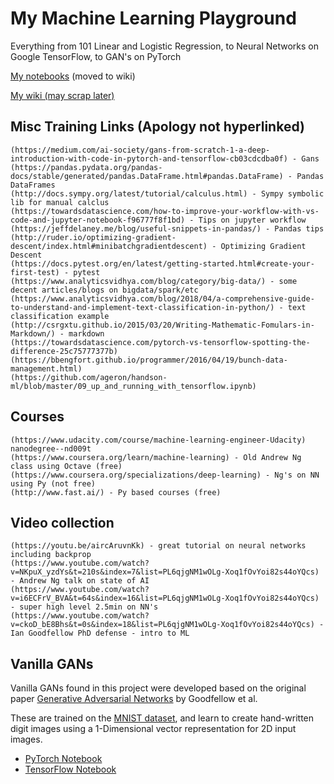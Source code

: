 #  My Machine Learning Playground
Everything from 101 Linear and Logistic Regression, to Neural Networks on Google TensorFlow, to GAN's on PyTorch

[My notebooks](https://github.com/dougfoo/machineLearning/blob/master/notebooks/Intro.ipynb) (moved to wiki)

[My wiki (may scrap later)](https://github.com/dougfoo/machineLearning/wiki)


## Misc Training Links (Apology not hyperlinked)
    (https://medium.com/ai-society/gans-from-scratch-1-a-deep-introduction-with-code-in-pytorch-and-tensorflow-cb03cdcdba0f) - Gans
    (https://pandas.pydata.org/pandas-docs/stable/generated/pandas.DataFrame.html#pandas.DataFrame) - Pandas DataFrames
    (http://docs.sympy.org/latest/tutorial/calculus.html) - Sympy symbolic lib for manual calclus
    (https://towardsdatascience.com/how-to-improve-your-workflow-with-vs-code-and-jupyter-notebook-f96777f8f1bd) - Tips on jupyter workflow
    (https://jeffdelaney.me/blog/useful-snippets-in-pandas/) - Pandas tips
    (http://ruder.io/optimizing-gradient-descent/index.html#minibatchgradientdescent) - Optimizing Gradient Descent
    (https://docs.pytest.org/en/latest/getting-started.html#create-your-first-test) - pytest
    (https://www.analyticsvidhya.com/blog/category/big-data/) - some decent articles/blogs on bigdata/spark/etc
    (https://www.analyticsvidhya.com/blog/2018/04/a-comprehensive-guide-to-understand-and-implement-text-classification-in-python/) - text classification example
    (http://csrgxtu.github.io/2015/03/20/Writing-Mathematic-Fomulars-in-Markdown/) - markdown
    (https://towardsdatascience.com/pytorch-vs-tensorflow-spotting-the-difference-25c75777377b) 
    (https://bbengfort.github.io/programmer/2016/04/19/bunch-data-management.html)
    (https://github.com/ageron/handson-ml/blob/master/09_up_and_running_with_tensorflow.ipynb)

## Courses
    (https://www.udacity.com/course/machine-learning-engineer-Udacity) nanodegree--nd009t
    (https://www.coursera.org/learn/machine-learning) - Old Andrew Ng class using Octave (free)
    (https://www.coursera.org/specializations/deep-learning) - Ng's on NN using Py (not free)
    (http://www.fast.ai/) - Py based courses (free)


## Video collection
    (https://youtu.be/aircAruvnKk) - great tutorial on neural networks including backprop
    (https://www.youtube.com/watch?v=NKpuX_yzdYs&t=210s&index=7&list=PL6qjgNM1wOLg-Xoq1fOvYoi82s44oYQcs) - Andrew Ng talk on state of AI
    (https://www.youtube.com/watch?v=i6ECFrV_BVA&t=64s&index=16&list=PL6qjgNM1wOLg-Xoq1fOvYoi82s44oYQcs) - super high level 2.5min on NN's
    (https://www.youtube.com/watch?v=ckoD_bE8Bhs&t=0s&index=18&list=PL6qjgNM1wOLg-Xoq1fOvYoi82s44oYQcs) - Ian Goodfellow PhD defense - intro to ML   

## Vanilla GANs
Vanilla GANs found in this project were developed based on the original paper [Generative Adversarial Networks](https://arxiv.org/abs/1406.2661) by Goodfellow et al.

These are trained on the [MNIST dataset](http://yann.lecun.com/exdb/mnist/), and learn to create hand-written digit images using a 1-Dimensional vector representation for 2D input images.
- [PyTorch Notebook](https://github.com/diegoalejogm/gans/blob/master/Vanilla%20GAN%20PyTorch.ipynb)
- [TensorFlow Notebook](https://github.com/diegoalejogm/gans/blob/master/Vanilla%20GAN%20TensorFlow.ipynb)

